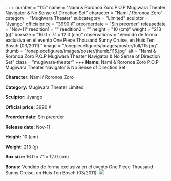 +++
number = "115"
name = "Nami &amp; Roronoa Zoro P.O.P Mugiwara Theater Navigator &amp; No Sense of Direction Set"
character = "Nami / Roronoa Zoro"
category = "Mugiwara Theater"
subcategory = "Limited"
sculptor = "Jyango"
officialprice = "3990 ¥"
preorderdate = "Sin preorder"
releasedate = "Nov-11"
reedition1 = ""
reedition2 = ""
height = "10 (cm)"
weight = "213 (g)"
boxsize = "16.0 x 7.1 x 12.0 (cm)"
observations = "Vendido de forma exclusiva en el evento One Piece Thousand Sunny Cruise, en Huis Ten Bosch (03/2011)."
image = "/onepiecefigures/images/poster/full/115.jpg"
thumb = "/onepiecefigures/images/poster/thumb/115.jpg"
alt = "Nami &amp; Roronoa Zoro P.O.P Mugiwara Theater Navigator &amp; No Sense of Direction Set"
class = "mugiwara-theater"
+++
**Name:** Nami &amp; Roronoa Zoro P.O.P Mugiwara Theater Navigator &amp; No Sense of Direction Set

**Character:** Nami / Roronoa Zoro

**Category:** Mugiwara Theater  Limited 

**Sculptor:** Jyango

**Official price:** 3990 ¥

**Preorder date:** Sin preorder

**Release date:** Nov-11

**Height:** 10 (cm)

**Weight:** 213 (g)

**Box size:** 16.0 x 7.1 x 12.0 (cm)

**Bonus:** Vendido de forma exclusiva en el evento One Piece Thousand Sunny Cruise, en Huis Ten Bosch (03/2011).
<img src="/onepiecefigures/images/poster/thumb/115.jpg">